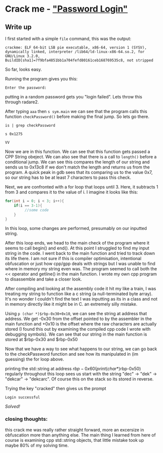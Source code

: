 # Crack me - ["Password Login"](https://crackmes.one/crackme/5c90a72d33c5d4776a837f07)

## Write up

I first started with a simple `file` command, this was the output:
```
crackme: ELF 64-bit LSB pie executable, x86-64, version 1 (SYSV), dynamically linked, interpreter /lib64/ld-linux-x86-64.so.2, for GNU/Linux 3.2.0, BuildID[sha1]=7f9bfa4851bb1a704fefd80161ceb168769535c8, not stripped
```

So far, looks easy.

Running the program gives you this:

`Enter the password:`

putting in a random password gets you "login failed". Lets throw this through radare2.

After typing `aaa` then `s sym.main` we can see that the program calls this function `checkPassword()` before making the final jump. So lets go there.

`is | grep checkPassword`

`s 0x1275`

`VV`

Now we are in this function. We can see that this function gets passed a CPP String obeject. We can also see that there is a call to `length()` before a conditional jump. We can see this compares the length of our string and sends us to 0x13c8 if we don't match the length and returns us from the program. A quick peak in gdb sees that its comparing us to the value 0x7, so our string has to be at least 7 characters to pass this check.

Next, we are confronted with a for loop that loops until 3. Here, it subtracts 1 from 3 and compares it to the value of i. I imagine it looks like this:

```c
for(int i = 0; i < 3; i++){
	if(i == 3-1){
	     //some code
	}	
}
```

In this loop, some changes are performed, presumably on our inputted string.

After this loop ends, we head to the main check of the program where it seems to call begin() and end(). At this point I struggled to find my input string in the code. I went back to the main function and tried to track down its life there. I am not sure if this is compiler optimisation, intentional obfuscation or just how cpp/gpp deals with strings but I was unable to find where in memory my string even was. The program seemed to call both the << operator and getline() in the main function. I wrote my own cpp program to disassemble and take a closer look.

After compiling and looking at the assembly code it hit my like a train, I was treating my string to function like a c string (a null-terminated byte array). It's no wonder I couldn't find the text I was inputting as its in a class and not in memory directly like it might be in C. an extremely silly mistake.

Using `p (char *)$rbp-0x30+0x10`, we can see the string at address that address. We get -0x30 from the offset pointed to by the assembler in the main function and +0x10 is the offset where the raw characters are actually stored (I found this out by examining the compiled cpp code I wrote with debugging symbols). We can see that our string in the main function is stored at $rbp-0x30 and $rbp-0x50

Now that we have a way to see what happens to our string, we can go back to the checkPassword function and see how its manipulated in (im guessing) the for loop above.

printing the std::string at address $rbp-0x60 (print (char *)$rbp-0x50) regularly throughout this loop sees us start with the string "dec" -> "dek" -> "dekcar" -> "dekcarc". Of course this on the stack so its stored in reverse.

Trying the key "cracked" then gives us the prompt

`Login successful`

*Solved!*

### closing thoughts:

this crack me was really rather straight forward, more an excersize in obfuscation more than anything else. The main thing I learned from here of course is examining cpp std::string objects, that little mistake took up maybe 80% of my solving time. 

